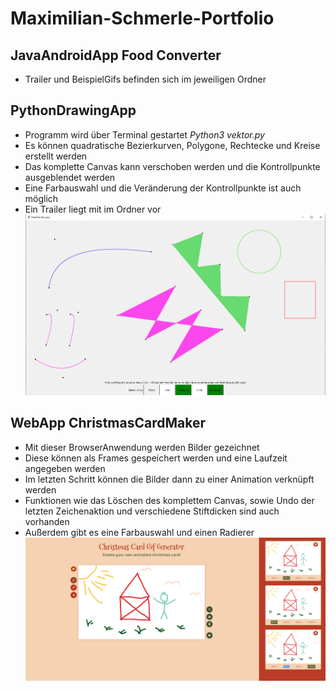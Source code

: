 # Maximilian-Schmerle-Portfolio

## JavaAndroidApp **Food Converter**
* Trailer und BeispielGifs befinden sich im jeweiligen Ordner

## PythonDrawingApp
* Programm wird über Terminal gestartet *Python3 vektor.py*
* Es können quadratische Bezierkurven, Polygone, Rechtecke und Kreise erstellt werden
* Das komplette Canvas kann verschoben werden und die Kontrollpunkte ausgeblendet werden
* Eine Farbauswahl und die Veränderung der Kontrollpunkte ist auch möglich
* Ein Trailer liegt mit im Ordner vor
![Vektor](./docs/VektorScreen.png)

## WebApp **ChristmasCardMaker**
* Mit dieser BrowserAnwendung werden Bilder gezeichnet
* Diese können als Frames gespeichert werden und eine Laufzeit angegeben werden
* Im letzten Schritt können die Bilder dann zu einer Animation verknüpft werden
* Funktionen wie das Löschen des komplettem Canvas, sowie Undo der letzten Zeichenaktion und verschiedene Stiftdicken sind auch vorhanden
* Außerdem gibt es eine Farbauswahl und einen Radierer
![Vektor](./docs/WebAppScreen.png)
